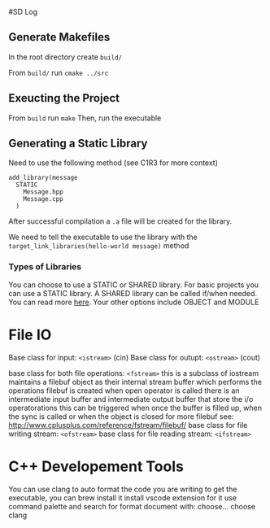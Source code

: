 #SD Log

## Generate Makefiles

In the root directory create `build/`

From `build/` run `cmake ../src`

## Exeucting the Project

From `build` run `make`
Then, run the executable

## Generating a Static Library

Need to use the following method (see C1R3 for more context)

```
add_library(message
  STATIC
    Message.hpp
    Message.cpp
  )
```

After successful compilation a `.a` file will be created for the library.

We need to tell the executable to use the library with the `target_link_libraries(hello-world message)` method

### Types of Libraries

You can choose to use a STATIC or SHARED library. For basic projects you can use a STATIC library. A SHARED library can be called if/when needed. You can read more [here](https://www.geeksforgeeks.org/difference-between-static-and-shared-libraries/).
Your other options include OBJECT and MODULE

# File IO

Base class for input: `<istream>` (cin)
Base class for outupt: `<ostream>` (cout)

base class for both file operations: `<fstream>`
this is a subclass of iostream
maintains a filebuf object as their internal stream buffer which performs the operations
filebuf is created when open operator is called
there is an intermediate input buffer and intermediate output buffer that store the i/o operatorations
this can be triggered when once the buffer is filled up, when the sync is called or when the object is closed
for more filebuf see: http://www.cplusplus.com/reference/fstream/filebuf/
base class for file writing stream: `<ofstream>`
base class for file reading stream: `<ifstream>`

# C++ Developement Tools

You can use clang to auto format the code you are writing
to get the executable, you can brew install it
install vscode extension for it
use command palette and search for format document with: choose...
choose clang
